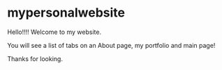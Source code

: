 # mypersonalwebsite

Hello!!!! Welcome to my website.

You will see a list of tabs on an About page, my portfolio and main page!

Thanks for looking.
